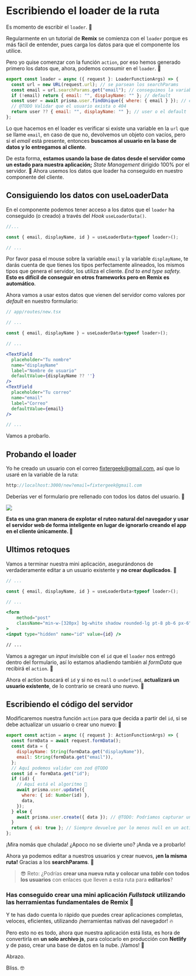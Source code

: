 # Escribiendo el loader de la ruta

Es momento de escribir el `loader`. 🥳

Regularmente en un tutorial de **Remix** se comienza con el `loader` porque es más fácil de entender, pues carga los datos para que el componente los utilice.

Pero yo quise comenzar con la función `action`, por eso hemos generado primero los datos que, ahora, podemos consumir en el `loader`. 🤭

```jsx
export const loader = async ({ request }: LoaderFunctionArgs) => {
  const url = new URL(request.url); // se parsean los searchParams
  const email = url.searchParams.get("email"); // conseguimos la variable
  if (!email) return { email: "", displayName: "" }; // default
  const user = await prisma.user.findUnique({ where: { email } }); // conseguimos al usuario desde la DB
  // @TODO Validar que el usuario exista o 404
  return user ?? { email: "", displayName: "" }; // user o el default
};
```

Lo que hacemos en el loader es verificar si existe una variable en la `url` que se llame `email`, en caso de que no, devolvemos un objeto con vacíos, pero si el _email_ está presente, entonces **buscamos al usuario en la base de datos y lo entregamos al cliente**.

De esta forma, **estamos usando la base de datos desde el servidor como un estado para nuestra aplicación;** _State Management_ dirigido 100% por el servidor. 🤯 Ahora usemos los datos que loader ha conseguido en nuestro componente del cliente.

## Consiguiendo los datos con useLoaderData

En el componente podemos tener acceso a los datos que el `loader` ha conseguido (o creado) a través del _Hook_ `useLoaderData()`.

```jsx
//...

const { email, displayName, id } = useLoaderData<typeof loader>();

// ...
```

Por favor pasa el mouse sobre la variable `email` y la variable `displayName`, te darás cuenta de que tienes los tipos perfectamente alineados, los mismos tipos que genera el servidor, los utiliza el cliente. _End to end type safety._ **Esto es difícil de conseguir en otros frameworks pero en Remix es automático**.

Ahora vamos a usar estos datos que vienen del servidor como valores por _default_ en nuestro formulario:

```jsx
// app/routes/new.tsx

// ...

const { email, displayName } = useLoaderData<typeof loader>();

// ...

<TextField
  placeholder="Tu nombre"
  name="displayName"
  label="Nombre de usuario"
  defaultValue={displayName ?? ''}
/>
<TextField
  placeholder="Tu correo"
  name="email"
  label="Correo"
  defaultValue={email}
/>

// ...
```

Vamos a probarlo.

## Probando el loader

Yo he creado un usuario con el correo [fixtergeek@gmail.com](mailto:fixtergeek@gmail.com), así que lo usaré en la variable de la ruta:

```jsx
http://localhost:3000/new?email=fixtergeek@gmail.com
```

Deberías ver el formulario pre rellenado con todos los datos del usuario. 🤯

![](https://i.imgur.com/Pgw8HC5.png)

**Esta es una gran manera de explotar el ruteo natural del navegador y usar el servidor web de forma inteligente en lugar de ignorarlo creando el app en el cliente únicamente. 🧠**

## Ultimos retoques

Vamos a terminar nuestra mini aplicación, asegurándonos de verdaderamente editar a un usuario existente y **no crear duplicados**. 🫧

```jsx
// ...

const { email, displayName, id } = useLoaderData<typeof loader>();

// ...

<form
	method="post"
	className="min-w-[320px] bg-white shadow rounded-lg pt-8 pb-6 px-6"
>
<input type="hidden" name="id" value={id} />

// ...
```

Vamos a agregar un _input_ invisible con el `id` que el `loader` nos entregó dentro del formulario, así lo estamos añadiendo también al _formData_ que recibirá el `action`. 🤯

Ahora el action buscará el `id` y si no es `null` o `undefined`, **actualizará un usuario existente**, de lo contrario se creará uno nuevo. 🤖

## Escribiendo el código del servidor

Modificaremos nuestra función `action` para que decida a partir del `id`, si se debe actualizar un usuario o crear uno nuevo: 🚏

```jsx
export const action = async ({ request }: ActionFunctionArgs) => {
  const formData = await request.formData();
  const data = {
    displayName: String(formData.get("displayName")),
    email: String(formData.get("email")),
  };
  // Aquí podemos validar con zod @TODO
  const id = formData.get("id");
  if (id) {
    // Aquí está el algoritmo 🤭
    await prisma.user.update({
      where: { id: Number(id) },
      data,
    });
  } else {
    await prisma.user.create({ data }); // @TODO: Podríamos capturar un error con try
  }
  return { ok: true }; // Siempre devuelve por lo menos null en un action
};
```

¡Mira nomás que chulada! ¿Apoco no se divierte uno? ¡Anda ve a probarlo!

Ahora ya podemos editar a nuestros usuarios y crear nuevos, **¡en la misma ruta!** Gracias a los **searchParams**. 🤯

> 😎 Reto: ¿Podrías **crear una nueva ruta y colocar una _table_ con todos los usuarios** con enlaces que lleven a esta ruta para **editarlos**?

### Has conseguido crear una mini aplicación _Fullstack_ utilizando las herramientas fundamentales de **Remix 💽**

Y te has dado cuenta lo rápido que puedes crear aplicaciones completas, veloces, eficientes, utilizando ¡herramientas nativas del navegador! 🔥

Pero esto no es todo, ahora que nuestra aplicación está lista, es hora de convertirla en **un solo archivo js**, para colocarlo en producción con **Netlify** y de paso, crear una base de datos en la nube. ¡Vamos! 🚀

Abrazo.

Bliss. 🤓
